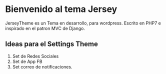 # Bienvenido al tema Jersey

JerseyTheme es un Tema en desarrollo, para wordpress. Escrito en PHP7 e inspirado en el patron MVC de Django.

## Ideas para el Settings Theme
 1. Set de Redes Sociales
 2. Set de App FB
 3. Set correo de notificaciones.
